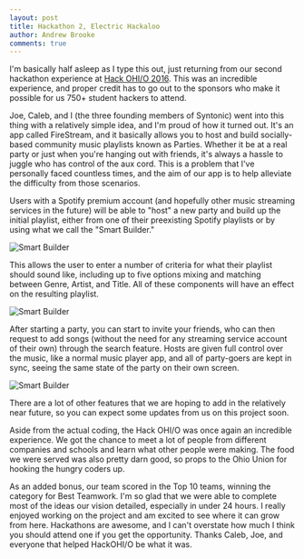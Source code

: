 ```yaml
---
layout: post
title: Hackathon 2, Electric Hackaloo
author: Andrew Brooke
comments: true
---
```


I'm basically half asleep as I type this out, just returning from our second hackathon experience at [Hack OHI/O 2016](http://hack.osu.edu/2016/). This was an incredible experience, and proper credit has to go out to the sponsors who make it possible for us 750+ student hackers to attend.

Joe, Caleb, and I (the three founding members of Syntonic) went into this thing with a relatively simple idea, and I'm proud of how it turned out. It's an app called FireStream, and it basically allows you to host and build socially-based community music playlists known as Parties. Whether it be at a real party or just when you're hanging out with friends, it's always a hassle to juggle who has control of the aux cord. This is a problem that I've personally faced countless times, and the aim of our app is to help alleviate the difficulty from those scenarios.

Users with a Spotify premium account (and hopefully other music streaming services in the future) will be able to "host" a new party and build up the initial playlist, either from one of their preexisting Spotify playlists or by using what we call the "Smart Builder."

<p class="mobile_screenshot">
	<img src="{{ site.url }}/img/FireStream/smart_builder.png" alt="Smart Builder">
</p>

This allows the user to enter a number of criteria for what their playlist should sound like, including up to five options mixing and matching between Genre, Artist, and Title. All of these components will have an effect on the resulting playlist.

<p class="mobile_screenshot">
	<img src="{{ site.url }}/img/FireStream/party.png" alt="Smart Builder">
</p>

After starting a party, you can start to invite your friends, who can then request to add songs (without the need for any streaming service account of their own) through the search feature. Hosts are given full control over the music, like a normal music player app, and all of party-goers are kept in sync, seeing the same state of the party on their own screen.

<p class="mobile_screenshot">
	<img src="{{ site.url }}/img/FireStream/search.png" alt="Smart Builder">
</p>

There are a lot of other features that we are hoping to add in the relatively near future, so you can expect some updates from us on this project soon.

Aside from the actual coding, the Hack OHI/O was once again an incredible experience. We got the chance to meet a lot of people from different companies and schools and learn what other people were making. The food we were served was also pretty darn good, so props to the Ohio Union for hooking the hungry coders up.

As an added bonus, our team scored in the Top 10 teams, winning the category for Best Teamwork. I'm so glad that we were able to complete most of the ideas our vision detailed, especially in under 24 hours. I really enjoyed working on the project and am excited to see where it can grow from here. Hackathons are awesome, and I can't overstate how much I think you should attend one if you get the opportunity. Thanks Caleb, Joe, and everyone that helped HackOHI/O be what it was.
